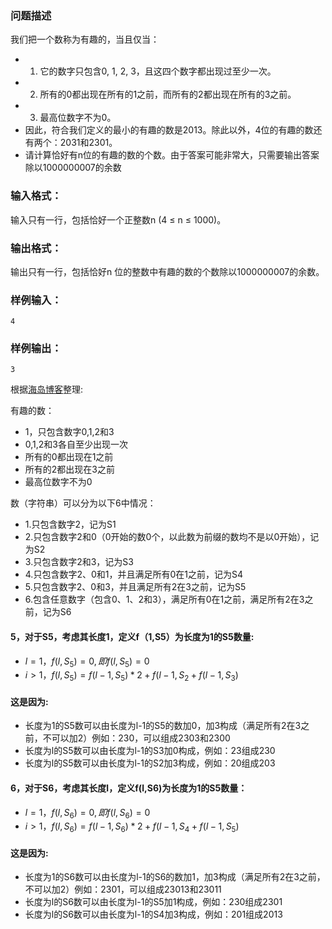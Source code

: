 ### 问题描述
我们把一个数称为有趣的，当且仅当：
* 1. 它的数字只包含0, 1, 2, 3，且这四个数字都出现过至少一次。
* 2. 所有的0都出现在所有的1之前，而所有的2都出现在所有的3之前。
* 3. 最高位数字不为0。
* 因此，符合我们定义的最小的有趣的数是2013。除此以外，4位的有趣的数还有两个：2031和2301。
* 请计算恰好有n位的有趣的数的个数。由于答案可能非常大，只需要输出答案除以1000000007的余数
### 输入格式：
  输入只有一行，包括恰好一个正整数n (4 ≤ n ≤ 1000)。
### 输出格式：
  输出只有一行，包括恰好n 位的整数中有趣的数的个数除以1000000007的余数。
### 样例输入：
```
4
```
### 样例输出：
```
3
```

根据[海岛博客](https://blog.csdn.net/tigerisland45/article/details/55270910)整理:<br>

有趣的数：
* 1，只包含数字0,1,2和3
* 0,1,2和3各自至少出现一次
* 所有的0都出现在1之前
* 所有的2都出现在3之前
* 最高位数字不为0

数（字符串）可以分为以下6中情况：

* 1.只包含数字2，记为S1
* 2.只包含数字2和0（0开始的数0个，以此数为前缀的数均不是以0开始），记为S2
* 3.只包含数字2和3，记为S3
* 4.只包含数字2、0和1，并且满足所有0在1之前，记为S4
* 5.只包含数字2、0和3，并且满足所有2在3之前，记为S5
* 6.包含任意数字（包含0、1、2和3），满足所有0在1之前，满足所有2在3之前，记为S6

#### 5，对于S5，考虑其长度1，定义f（1,S5）为长度为1的S5数量:
* $l=1，f(l,S_{5})=0,即f(l,S_{5})=0$<br>
* $i>1，f(l,S_{5})=f(l-1,S_{5})*2+f(l-1,S_{2}+f(l-1,S_{3})$<br>

#### 这是因为:<br>
* 长度为1的S5数可以由长度为l-1的S5的数加0，加3构成（满足所有2在3之前，不可以加2）例如：230，可以组成2303和2300<br>
* 长度为l的S5数可以由长度为l-1的S3加0构成，例如：23组成230<br>
* 长度为l的S5数可以由长度为l-1的S2加3构成，例如：20组成203<br>

#### 6，对于S6，考虑其长度l，定义f(l,S6)为长度为1的S5数量：
* $l=1，f(l,S_{6})=0,即f(l,S_{6})=0$<br>
* $i>1，f(l,S_{6})=f(l-1,S_{6})*2+f(l-1,S_{4}+f(l-1,S_{5})$<br>

#### 这是因为:<br>
* 长度为1的S6数可以由长度为l-1的S6的数加1，加3构成（满足所有2在3之前，不可以加2）例如：2301，可以组成23013和23011<br>
* 长度为l的S6数可以由长度为l-1的S5加1构成，例如：230组成2301<br>
* 长度为l的S6数可以由长度为l-1的S4加3构成，例如：201组成2013<br>






